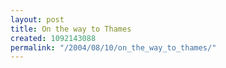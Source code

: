```yaml
---
layout: post
title: On the way to Thames
created: 1092143088
permalink: "/2004/08/10/on_the_way_to_thames/"
---
```


